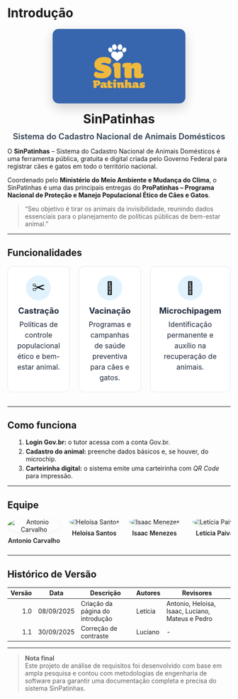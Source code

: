 # Introdução

<div class="intro-hero">
  <img src="assets/images/sinpatinhas_logo.png" alt="Logo SinPatinhas" class="intro-logo" />
  <h1>SinPatinhas</h1>
  <p class="intro-subtitle">Sistema do Cadastro Nacional de Animais Domésticos</p>
</div>

O **SinPatinhas** – Sistema do Cadastro Nacional de Animais Domésticos é uma ferramenta pública, gratuita e digital criada pelo Governo Federal para registrar cães e gatos em todo o território nacional.

Coordenado pelo **Ministério do Meio Ambiente e Mudança do Clima**, o SinPatinhas é uma das principais entregas do **ProPatinhas – Programa Nacional de Proteção e Manejo Populacional Ético de Cães e Gatos**.

> “Seu objetivo é tirar os animais da invisibilidade, reunindo dados essenciais para o planejamento de políticas públicas de bem-estar animal.”

---

## Funcionalidades

<div class="feat-grid">

  <div class="feat-card">
    <div class="feat-icon">✂️</div>
    <h3>Castração</h3>
    <p>Políticas de controle populacional ético e bem-estar animal.</p>
  </div>

  <div class="feat-card">
    <div class="feat-icon">💉</div>
    <h3>Vacinação</h3>
    <p>Programas e campanhas de saúde preventiva para cães e gatos.</p>
  </div>

  <div class="feat-card">
    <div class="feat-icon">🧩</div>
    <h3>Microchipagem</h3>
    <p>Identificação permanente e auxílio na recuperação de animais.</p>
  </div>

</div>

---

## Como funciona

<ol class="howto">
  <li><strong>Login Gov.br:</strong> o tutor acessa com a conta Gov.br.</li>
  <li><strong>Cadastro do animal:</strong> preenche dados básicos e, se houver, do microchip.</li>
  <li><strong>Carteirinha digital:</strong> o sistema emite uma carteirinha com <em>QR Code</em> para impressão.</li>
</ol>

---

## Equipe

<div class="team-grid">

  <div class="team-card">
    <img src="https://github.com/antonioscarvalho.png?size=200" alt="Antonio Carvalho">
    <p>Antonio Carvalho</p>
  </div>

  <div class="team-card">
    <img src="https://github.com/Heloisa-Santos.png?size=200" alt="Heloísa Santos">
    <p>Heloísa Santos</p>
  </div>

  <div class="team-card">
    <img src="https://github.com/ispratamena250.png?size=200" alt="Isaac Menezes">
    <p>Isaac Menezes</p>
  </div>

  <div class="team-card">
    <img src="https://github.com/leticiakrpaiva.png?size=200" alt="Letícia Paiva">
    <p>Letícia Paiva</p>
  </div>

  <div class="team-card">
    <img src="https://github.com/LuGit00.png?size=200" alt="Luciano Machado">
    <p>Luciano Machado</p>
  </div>

  <div class="team-card">
    <img src="https://github.com/14luke08.png?size=200" alt="Mateus Negrini">
    <p>Mateus Negrini</p>
  </div>

  <div class="team-card">
    <img src="https://github.com/pedrog0.png?size=200" alt="Pedro Gomes">
    <p>Pedro Gomes</p>
  </div>

</div>

---

## Histórico de Versão

| Versão | Data        | Descrição                         | Autores  | Revisores                                            |
|-------:|-------------|-----------------------------------|----------|------------------------------------------------------|
| 1.0    | 08/09/2025  | Criação da página do introdução   | Letícia  | Antonio, Heloisa, Isaac, Luciano, Mateus e Pedro     |
| 1.1    | 30/09/2025  | Correção de contraste  | Luciano  | - |

---

> **Nota final**  
> Este projeto de análise de requisitos foi desenvolvido com base em ampla pesquisa e contou com metodologias de engenharia de software para garantir uma documentação completa e precisa do sistema SinPatinhas.

<!-- ===== CSS embutido ===== -->
<style>
  /* ---------- Tipografia geral mais encorpada ---------- */
  .markdown-section h1 { font-size: 2.4rem; font-weight: 800; letter-spacing: -0.02em; }
  .markdown-section h2 { font-size: 2rem;  font-weight: 700; margin-top: 2rem; }
  .markdown-section p, .markdown-section li { font-size: 1.05rem; line-height: 1.7; }

  /* ---------- Hero da introdução ---------- */
  .intro-hero{
    display:flex; flex-direction:column; align-items:center; text-align:center;
    gap: 8px; margin: 0 0 12px;
  }
  .intro-logo{
    width: 300px; height: auto; border-radius: 14px;
    box-shadow: 0 10px 26px rgba(0,0,0,.18);
  }
  .intro-hero h1{ margin:.6rem 0 .2rem; }
  .intro-subtitle{ margin:0; color:#334155; font-weight:600; font-size:1.15rem; }

  /* ---------- Grid de funcionalidades ---------- */
  .feat-grid{
    display:grid;
    grid-template-columns: repeat(3, 1fr);
    gap:20px; margin:1rem 0 2rem;
  }
  .feat-card{
    border:1px solid #e5e7eb; border-radius:12px; padding:20px; background:#fff;
    text-align:center; transition:transform .2s ease, box-shadow .2s ease;
  }
  .feat-card:hover{ transform:translateY(-6px); box-shadow:0 10px 20px rgba(0,0,0,.1); }
  .feat-icon{
    width:56px;height:56px;border-radius:50%; display:grid; place-items:center;
    background:#e0f2fe; font-size:28px; margin:0 auto 12px;
  }
  .feat-card h3{ margin:.25rem 0 .5rem; font-size:1.15rem; color:#1e293b;}
  .feat-card p{ margin:0; color:#1e293b; font-size:1rem; line-height:1.5; }

  /* ---------- Como funciona ---------- */
  .howto{ margin-left: 1.1rem; }
  .howto li{ margin:.25rem 0; }

  /* ---------- Equipe ---------- */
  .team-grid{
    display:flex; flex-wrap:nowrap; justify-content:space-between;
    gap:16px; overflow-x:auto; padding-bottom:10px;
  }
  .team-card{ text-align:center; min-width:120px; }
  .team-card img{
    width:100px;height:100px; border-radius:50%; object-fit:cover; margin-bottom:.5rem;
    box-shadow:0 2px 8px rgba(0,0,0,.06);
  }
  .team-card p{ margin:0; font-weight:600; }
  
  /* ---------- Responsivo ---------- */
  @media (max-width: 900px){
    .feat-grid{ grid-template-columns: 1fr; }
    .intro-logo{ width: 240px; }
  }

  .markdown-section .feat-card,
  .markdown-section .feat-card * {
    color:#0f172a !important;
    opacity:1 !important;
    text-shadow:none !important;
  }
  .markdown-section .feat-card a { color:inherit !important; }
</style>
